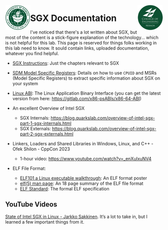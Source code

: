 <img src="https://github.com/Trusted-Execution/.github/blob/main/profile/UHMLogo.png"
     alt="CoE Logo" align="left" height="80" />
<img src="https://github.com/Trusted-Execution/.github/blob/main/profile/CollegeOfEngineering.png"
     alt="CoE Logo" align="right" width="80" />
# SGX Documentation 

I've noticed that there's a lot written about SGX, but most of the content is a stick-figure
explanation of the technology... which is not helpful for this lab.  This page is reserved
for things folks working in this lab need to know.  It sould contain links, uploaded documentation,
whatever you find helpful.

- [SGX Instructions](https://github.com/Trusted-Execution/.github/blob/main/documentation/SGX%20Instructions.pdf):  Just the chapters relevant to SGX
- [SDM Model Specific Registers](https://github.com/Trusted-Execution/.github/blob/main/documentation/SDM_Model_Specific_Registers.pdf):  Details on how to use `CPUID` and MSRs (Model Specific Registers) to extract specific information about SGX on your system
- [Linux ABI](https://github.com/Trusted-Execution/.github/blob/main/documentation/Linux_ABI.pdf): The Linux Application Binary Interface (you can get the latest version from here:  https://gitlab.com/x86-psABIs/x86-64-ABI)
- An excellent Overview of Intel SGX
  - SGX Internals:  https://blog.quarkslab.com/overview-of-intel-sgx-part-1-sgx-internals.html
  - SGX Externals:  https://blog.quarkslab.com/overview-of-intel-sgx-part-2-sgx-externals.html

- Linkers, Loaders and Shared Libraries in Windows, Linux, and C++ - Ofek Shilon - CppCon 2023
  - 1-hour video:  https://www.youtube.com/watch?v=_enXuIxuNV4 

- ELF File Format:
  - [ELF101 a Linux executable walkthrough](https://github.com/Trusted-Execution/.github/blob/main/documentation/elf101.pdf):  An ELF format poster
  - [elf(5) man page](https://github.com/Trusted-Execution/.github/blob/main/documentation/elf.pdf):  An 18 page summary of the ELF file format
  - [ELF Standard](https://github.com/Trusted-Execution/.github/blob/main/documentation/ELF_Format.pdf):  The formal ELF specification
  

## YouTube Videos
[State of Intel SGX in Linux - Jarkko Sakkinen](https://www.youtube.com/watch?v=VeD_eSPFxV0).  It’s a lot to take in, but I learned a few important things from it.
 
